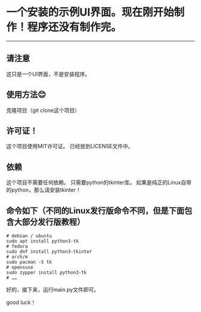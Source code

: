 # 一个安装的示例UI界面。现在刚开始制作！程序还没有制作完。

---

## 请注意
这只是一个UI界面，不是安装程序。

## 使用方法😊

克隆项目（git clone这个项目）

## 许可证！
这个项目使用MIT许可证。
已经放到LICENSE文件中。


## 依赖
这个项目不需要任何依赖。
只需要python的tkinter库。
如果是纯正的Linux自带的python，那么请安装tkinter！

## 命令如下（不同的Linux发行版命令不同，但是下面包含大部分发行版教程）
```commandline
# debian / ubuntu
sudo apt install python3-tk
# fedora
sudo dnf install python3-tkinter
# arch/m
sudo pacman -S tk
# opensuse
sudo zypper install python3-tk
# ……
```

好的，接下来，运行main.py文件即可。

good luck！
